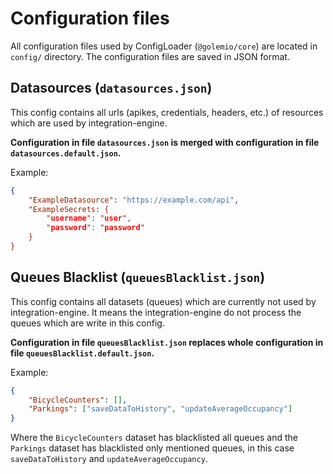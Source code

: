 # Configuration files

All configuration files used by ConfigLoader (`@golemio/core`) are located in `config/` directory. The configuration files are saved in JSON format.

## Datasources (`datasources.json`)

This config contains all urls (apikes, credentials, headers, etc.) of resources which are used by integration-engine.

**Configuration in file `datasources.json` is merged with configuration in file `datasources.default.json`.**

Example:

```datasources.json
{
    "ExampleDatasource": "https://example.com/api",
    "ExampleSecrets: {
        "username": "user",
        "password": "password"
    }
}
```

## Queues Blacklist (`queuesBlacklist.json`)

This config contains all datasets (queues) which are currently not used by integration-engine. It means the integration-engine do not process the queues which are write in this config.

**Configuration in file `queuesBlacklist.json` replaces whole configuration in file `queuesBlacklist.default.json`.**

Example:

```queuesBlacklist.json
{
    "BicycleCounters": [],
    "Parkings": ["saveDataToHistory", "updateAverageOccupancy"]
}
```

Where the `BicycleCounters` dataset has blacklisted all queues and the `Parkings` dataset has blacklisted only mentioned queues, in this case `saveDataToHistory` and `updateAverageOccupancy`.
